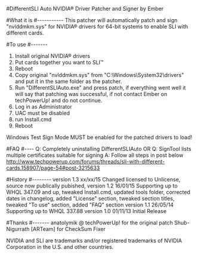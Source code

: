 #DifferentSLI Auto NVIDIA® Driver Patcher and Signer by Ember

#What it is
#-----------
This patcher will automatically patch and sign "nvlddmkm.sys" for NVIDIA® drivers for 64-bit systems to enable SLI with different cards.

#To use
#-------
1) Install original NVIDIA® drivers
2) Put cards together you want to SLI™
3) Reboot
4) Copy original "nvlddmkm.sys" from "C:\Windows\System32\drivers\" and put it in the same folder as the patcher.
5) Run "DifferentSLIAuto.exe" and press patch, if everything went well it will say that patching was successful, if not contact Ember on techPowerUp! and do not continue.
6) Log in as Administrator
7) UAC must be disabled
8) run Install.cmd
9) Reboot

Windows Test Sign Mode MUST be enabled for the patched drivers to load!

#FAQ
#----
Q: Completely uninstalling DifferentSLIAuto
OR
Q: SignTool lists multiple certificates suitable for signing
A: Follow all steps in post below
http://www.techpowerup.com/forums/threads/sli-with-different-cards.158907/page-54#post-3215633

#History
#--------
version 1.3 xx/xx/15 Changed licensed to Unlicense, source now publically pubished, 
version 1.2 16/01/15 Supporting up to WHQL 347.09 and up, tweaked Install.cmd, updated tools folder, corrected dates in changelog, added "License" section, tweaked section titles, tweaked "To use" section, added "FAQ" section
version 1.1 26/05/14 Supporting up to WHQL 337.88
version 1.0 01/11/13 Initial Release

#Thanks
#-------
anatolymik @ techPowerUp! for the original patch
Shub-Nigurrath [ARTeam] for CheckSum Fixer

NVIDIA and SLI are trademarks and/or registered trademarks of NVIDIA Corporation in the U.S. and other countries.
